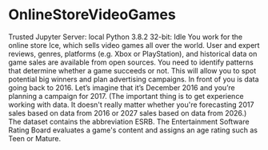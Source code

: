 # OnlineStoreVideoGames
Trusted Jupyter Server: local Python 3.8.2 32-bit: Idle You work for the online store Ice, which sells video games all over the world. User and expert reviews, genres, platforms (e.g. Xbox or PlayStation), and historical data on game sales are available from open sources. You need to identify patterns that determine whether a game succeeds or not. This will allow you to spot potential big winners and plan advertising campaigns. In front of you is data going back to 2016. Let’s imagine that it’s December 2016 and you’re planning a campaign for 2017. (The important thing is to get experience working with data. It doesn't really matter whether you're forecasting 2017 sales based on data from 2016 or 2027 sales based on data from 2026.) The dataset contains the abbreviation ESRB. The Entertainment Software Rating Board evaluates a game's content and assigns an age rating such as Teen or Mature.
